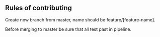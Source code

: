 ## Rules of contributing

Create new branch from master, name should be feature/[feature-name].

Before merging to master be sure that all test past in pipeline.

